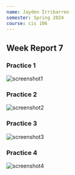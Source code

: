 ```yaml
---
name: Jayden Irribarren
semester: Spring 2024
course: cis 106
---
```


## Week Report 7

### Practice 1
![screenshot1](screenshot1.1.png)

### Practice 2
![screenshot2](screenshot2.1.png)

### Practice 3
![screenshot3](screenshot3.1.png)

### Practice 4
![screenshot4](screenshot4.1.png)